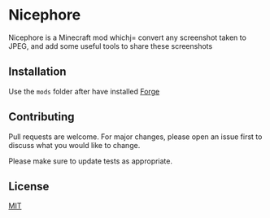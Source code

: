 # Nicephore

Nicephore is a Minecraft mod whichj= convert any screenshot taken to JPEG, and add some useful tools to share these screenshots

## Installation

Use the `mods` folder after have installed [Forge ](http://files.minecraftforge.net/) 

## Contributing
Pull requests are welcome. For major changes, please open an issue first to discuss what you would like to change.

Please make sure to update tests as appropriate.

## License
[MIT](https://choosealicense.com/licenses/mit/)
